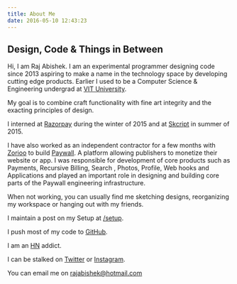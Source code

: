 ```yaml
---
title: About Me
date: 2016-05-10 12:43:23
---
```

## Design, Code & Things in Between
Hi, I am Raj Abishek. I am an experimental programmer designing code since 2013 aspiring to make a name in the technology space by developing cutting edge products. Earlier I used to be a Computer Science & Engineering undergrad at [VIT University](http://www.vit.ac.in).

My goal is to combine craft functionality with fine art integrity and the exacting principles of design.

I interned at [Razorpay](http://razorpay.com) during the winter of 2015 and at [Skcript](http://skcript.com) in summer of 2015. 

I have also worked as an independent contractor for a few months with [Zorioo](http://zorioo.com) to build [Paywall](https://getpaywall.com). A platform allowing publishers to monetize their website or app. I was responsible for development of core products such as Payments, Recursive Billing, Search , Photos, Profile, Web hooks and Applications and played an important role in designing and building core parts of the Paywall engineering infrastructure.

When not working, you can usually find me sketching designs, reorganizing my workspace or hanging out with my friends.

I maintain a post on my Setup at [/setup](/setup).

I push most of my code to [GitHub](http://github.com/rajabishek).

I am an [HN](http://news.ycombinator.com) addict.

I can be stalked on [Twitter](http://twitter.com/TheRajAbishek) or [Instagram](http://instagram.com/TheRajAbishek).

You can email me on rajabishek@hotmail.com